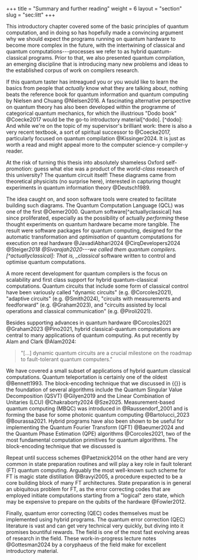 +++
title = "Summary and further reading"
weight = 6
layout = "section"
slug = "sec:litt"
+++

This introductory chapter covered some of the basic principles of quantum computation, and in doing so has hopefully made a convincing argument why we should expect the programs running on quantum hardware to become more complex in the future, with the intertwining of classical and quantum computations---processes we refer to as hybrid quantum-classical programs. Prior to that, we also presented quantum compilation, an emerging discipline that is introducing many new problems and ideas to the established corpus of work on compilers research.

If this quantum taster has intreagued you or you would like to learn the basics from people that _actually_ know what they are talking about, nothing beats the reference book for quantum information and quantum computing by Nielsen and Chuang @Nielsen2016. A fascinating alternative perspective on quantum theory has also been developed within the programme of categorical quantum mechanics, for which the illustrious "Dodo book" @Coecke2017 would be the go-to introductory material[^dodo]. [^dodo]: And while we're on the topic of my supervisor's brilliant work: there is also a very recent textbook, a sort of spiritual successor to @Coecke2017, particularly focused on quantum compilation @Kissinger2024. It is just as worth a read and might appeal more to the computer science-y compiler-y reader.

At the risk of turning this thesis into absolutely shameless Oxford self-promotion: guess what else was a product of the _world-class_ research of this university? The quantum circuit itself! These diagrams came from theoretical physicists (no surprise here), interested in capturing thought experiments in quantum information theory @Deutsch1989.

The idea caught on, and soon software tools were created to facilitate building such diagrams. The Quantum Computation Language (QCL) was one of the first @Oemer2000. Quantum software[^actuallyclassical] has since proliferated, especially as the possibility of actually _performing_ these thought experiments on quantum hardware became more tangible. The result were software packages for quantum computing, designed for the automatic transformation and _optimisation_ of quantum computations for execution on real hardware @JavadiAbhari2024 @CirqDevelopers2024 @Steiger*2018 @Sivarajah2020---we called them quantum compilers. [^actuallyclassical]: That is, \_classical* software written to control and optimise quantum computations.

A more recent development for quantum compilers is the focus on scalability and first class support for hybrid quantum-classical computations. Quantum circuits that include some form of classical control have been variously called "dynamic circuits" (e.g. @Corcoles2021), "adaptive circuits" (e.g. @Smith2024), "circuits with measurements and feedforward" (e.g. @Graham2023), and "circuits assisted by local operations and classical communication" (e.g. @Piroli2021).

Besides supporting advances in quantum hardware @Corcoles2021 @Graham2023 @Pino2021, hybrid classical-quantum computations are central to many applications of quantum computing. As put recently by Alam and Clark @Alam2024:

> "[...] dynamic quantum circuits are a crucial milestone on the roadmap to fault-tolerant quantum computers."

We have covered a small subset of applications of hybrid quantum classical computations. Quantum teleportation is certainly one of the oldest @Bennett1993. The block-encoding technique that we discussed in {{}} is the foundation of several algorithms include the Quantum Singular Value Decomposition (QSVT) @Gilyen2019 and the Linear Combination of Unitaries (LCU) @Chakraborty2024 @Sze2025. Measurement-based quantum computing (MBQC) was introduced in @Raussendorf_2001 and is forming the base for some photonic quantum computing @Bartolucci_2023 @Bourassa2021. Hybrid programs have also been shown to be useful for implementing the Quantum Fourier Transform (QFT) @Baeumer2024 and the Quantum Phase Estimation (QPE) algorithms @Corcoles2021, two of the most fundamental computation primitives for quantum algorithms. The block-encoding technique that we discussed is

Repeat until success schemes @Paetznick2014 on the other hand are very common in state preparation routines and will play a key role in fault tolerant (FT) quantum computing. Arguably the most well-known such scheme for FT is magic state distillation @Bravyi2005, a procedure expected to be a core building block of many FT architectures. State preparation is in general an ubiquitous problem for FT, as the error correcting codes that are employed initiate computations starting from a "logical" zero state, which may be expensive to prepare on the qubits of the hardware @Fowler2012.

Finally, quantum error correcting (QEC) codes themselves must be implemented using hybrid programs. The quantum error correction (QEC) literature is vast and can get very technical very quickly, but diving into it promises bountiful rewards. The field is one of the most fast evolving areas of research in the field. These work-in-progress lecture notes @Gottesman2024 by a coryphaeus of the field make for excellent introductory material.
